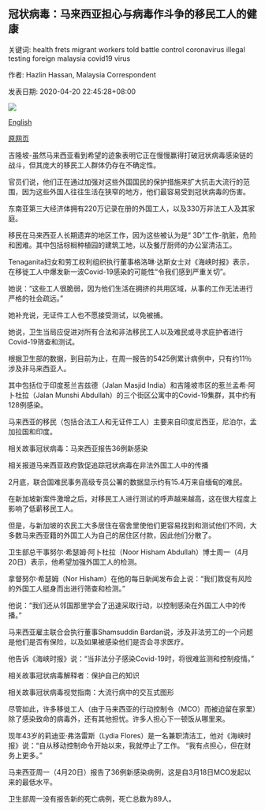 ## 冠状病毒：马来西亚担心与病毒作斗争的移民工人的健康

关键词: health frets migrant workers told battle control coronavirus illegal testing foreign malaysia covid19 virus

作者: Hazlin Hassan, Malaysia Correspondent

发表日期: 2020-04-20 22:45:28+08:00

![](https://www.straitstimes.com/sites/default/files/styles/x_large/public/articles/2020/04/20/yq-malaysiaworkers-20042021.jpg?itok=XOB2k4Us)

[English](Coronavirus%3A%20Malaysia%20frets%20over%20health%20of%20migrant%20workers%20in%20battle%20against%20virus.md)

[原网页](https://www.straitstimes.com/asia/se-asia/coronavirus-malaysia-frets-over-health-of-migrant-workers-in-battle-against-virus)

吉隆坡-虽然马来西亚看到希望的迹象表明它正在慢慢赢得打破冠状病毒感染链的战斗，但其庞大的移民工人群体仍存在不确定性。

官员们说，他们正在通过加强对这些外国国民的保护措施来扩大抗击大流行的范围，因为这些外国人往往生活在狭窄的地方，他们最容易受到冠状病毒的伤害。

东南亚第三大经济体拥有220万记录在册的外国工人，以及330万非法工人及其家庭。

移民在马来西亚人长期遗弃的地区工作，因为这些被认为是“ 3D”工作-肮脏，危险和困难。其中包括棕榈种植园的建筑工地，以及餐厅厨师的办公室清洁工。

Tenaganita妇女和劳工权利组织执行董事格洛琳·达斯女士对《海峡时报》表示，在移徙工人中爆发新一波Covid-19感染的可能性“令我们感到严重关切”。

她说：“这些工人很脆弱，因为他们生活在拥挤的共用区域，从事的工作无法进行严格的社会疏远。”

她补充说，无证件工人也不愿接受测试，以免被捕。

她说，卫生当局应促进对所有合法和非法移民工人以及难民或寻求庇护者进行Covid-19筛查和测试。

根据卫生部的数据，到目前为止，在周一报告的5425例累计病例中，只有约11％涉及非马来西亚人。

其中包括位于印度惹兰吉兹德（Jalan Masjid India）和吉隆坡市区的惹兰孟希·阿卜杜拉（Jalan Munshi Abdullah）的三个街区公寓中的Covid-19集群，其中约有128例感染。

马来西亚的移民（包括合法工人和无证件工人）主要来自印度尼西亚，尼泊尔，孟加拉国和印度。

相关故事冠状病毒：马来西亚报告36例新感染

相关报道马来西亚政府敦促追踪冠状病毒在非法外国工人中的传播

2月底，联合国难民事务高级专员公署的数据显示约有15.4万来自缅甸的难民。

在新加坡新案件激增之后，对移民工人进行测试的呼声越来越高，这在很大程度上影响了低薪移民工人。

但是，与新加坡的农民工大多居住在宿舍里使他们更容易找到和测试他们不同，大多数马来西亚籍的外国工人为自己的居住区付款，因此他们分散了。

卫生部总干事努尔·希瑟姆·阿卜杜拉（Noor Hisham Abdullah）博士周一（4月20日）表示，他希望加强外国工人的检测。

拿督努尔·希瑟姆（Nor Hisham）在他的每日新闻发布会上说：“我们敦促有风险的外国工人挺身而出进行筛查和检测。”

他说：“我们还从邻国那里学会了迅速采取行动，以控制感染在外国工人中的传播。”

马来西亚雇主联合会执行董事Shamsuddin Bardan说，涉及非法劳工的一个问题是他们是否有保险，以及如果被感染他们是否会寻求医疗。

他告诉《海峡时报》说：“当非法分子感染Covid-19时，将很难监测和控制疫情。”

相关故事冠状病毒解释者：保护自己的知识

相关故事冠状病毒视觉指南：大流行病中的交互式图形

尽管如此，许多移徙工人（由于马来西亚的行动控制令（MCO）而被迫留在家里）除了感染致命的病毒外，还有其他担忧。许多人担心下一顿饭从哪里来。

现年43岁的莉迪亚·弗洛雷斯（Lydia Flores）是一名兼职清洁工，他对《海峡时报》说：“自从移动控制命令开始以来，我就停止了工作。 “我有点担心，但在财务上更多。”

马来西亚周一（4月20日）报告了36例新感染病例，这是自3月18日MCO发起以来的最低水平。

卫生部周一没有报告新的死亡病例，死亡总数为89人。